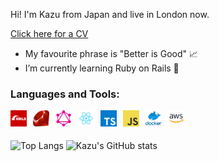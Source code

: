 Hi! I'm Kazu from Japan and live in London now.

[Click here for a CV](https://github.com/Kazuho-Shibuya/Kazuho-Shibuya/files/12806847/Kazuho-Shibuya-CV.docx)

- My favourite phrase is "Better is Good" 📈
- I’m currently learning Ruby on Rails 🌱

### Languages and Tools:
<img align="left" alt="Ruby on Rails" width="26px" src="https://raw.githubusercontent.com/github/explore/80688e429a7d4ef2fca1e82350fe8e3517d3494d/topics/rails/rails.png" style="padding-right:10px;" />
<img align="left" alt="Ruby" width="26px" src="https://raw.githubusercontent.com/github/explore/80688e429a7d4ef2fca1e82350fe8e3517d3494d/topics/ruby/ruby.png" style="padding-right:10px;" />
<img align="left" alt="GraphQL" width="26px" src="https://raw.githubusercontent.com/github/explore/80688e429a7d4ef2fca1e82350fe8e3517d3494d/topics/graphql/graphql.png" style="padding-right:10px;" />
<img align="left" alt="React" width="26px" src="https://raw.githubusercontent.com/github/explore/80688e429a7d4ef2fca1e82350fe8e3517d3494d/topics/react/react.png" style="padding-right:10px;" />
<img align="left" alt="TypeScript" width="26px" src="https://raw.githubusercontent.com/github/explore/80688e429a7d4ef2fca1e82350fe8e3517d3494d/topics/typescript/typescript.png" style="padding-right:10px;" />
<img align="left" alt="JavaScript" width="26px" src="https://raw.githubusercontent.com/github/explore/80688e429a7d4ef2fca1e82350fe8e3517d3494d/topics/javascript/javascript.png" style="padding-right:10px;" />
<img align="left" alt="docker" width="26px" src="https://raw.githubusercontent.com/github/explore/80688e429a7d4ef2fca1e82350fe8e3517d3494d/topics/docker/docker.png" style="padding-right:10px;" />
<img align="left" alt="Amazon Web Service" width="26px" src="https://raw.githubusercontent.com/github/explore/80688e429a7d4ef2fca1e82350fe8e3517d3494d/topics/aws/aws.png" style="padding-right:10px;" />

<br />
<br />

![Top Langs](https://github-readme-stats-zeta-amber.vercel.app/api/top-langs/?username=Kazuho-Shibuya&hide=html&theme=tokyonight)
![Kazu's GitHub stats](https://github-readme-stats-zeta-amber.vercel.app/api?username=Kazuho-Shibuya&show_icons=true&count_private=true&line_height=40&theme=tokyonight)
